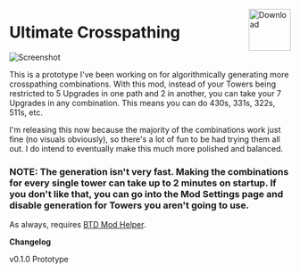 <a href="https://github.com/doombubbles/ultimate-crosspathing/raw/main/UltimateCrosspathing.dll"><img align="right" alt="Download" height="75" src="https://github.com/doombubbles/BTD6-Mods/blob/main/download.png?raw=true"></a>

# Ultimate Crosspathing

![Screenshot](https://github.com/doombubbles/ultimate-crosspathing/blob/main/screenshot.png?raw=true)

This is a prototype I've been working on for algorithmically generating more crosspathing combinations. 
With this mod, instead of your Towers being restricted to 5 Upgrades in one path and 2 in another, you can take your 7 Upgrades in any combination.
This means you can do 430s, 331s, 322s, 511s, etc.

I'm releasing this now because the majority of the combinations work just fine (no visuals obviously), so there's a lot of fun to be had trying them all out. I do intend to eventually make this much more polished and balanced.

### NOTE: The generation isn't very fast. Making the combinations for every single tower can take up to 2 minutes on startup. If you don't like that, you can go into the Mod Settings page and disable generation for Towers you aren't going to use.

As always, requires [BTD Mod Helper](https://github.com/gurrenm3/BTD-Mod-Helper/releases/latest).

**Changelog**

v0.1.0 Prototype
